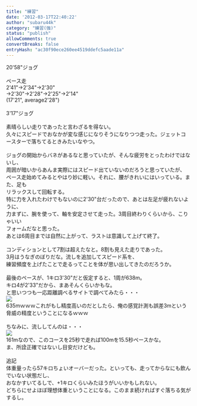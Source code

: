 ```yaml
---
title: "練習"
date: '2012-03-17T22:40:22'
author: "subaru44k"
category: "練習(強)"
status: "publish"
allowComments: true
convertBreaks: false
entryHash: "ac30f90ece260ee4519ddefc5aade11a"
---
```

20'58"ジョグ<br>
<br>
ペース走<br>
2'41"→2'34"→2'30"<br>
→2'30"→2'28"→2'25"→2'14"<br>
(17'21", average2'28")<br>
<br>
3'17"ジョグ<br>
<br>
素晴らしい走りであったと言わざるを得ない。<br>
久々にスピードでおなかが変な感じになりそうになりつつ走った。ジェットコースターで落ちてるときみたいなやつ。<br>
<br>
ジョグの開始からバネがあるなと思っていたが、そんな疲労をとったわけではないし、<br>
周囲が暗いからあんま実際にはスピード出ていないのだろうと思っていたが、<br>
ペース走始めてみるとやはり妙に軽い。それに、腰がきれいにはいっている。また、足も<br>
リラックスして回転する。<br>
特に力を入れたわけでもないのに2'30"台だったので、あとは左足が疲れないように、<br>
力まずに、腕を使って、軸を安定させて走った。3周目終わりくらいから、こりゃいい<br>
フォームだなと思った。<br>
あとは6周目までは自然に上がって、ラストは意識して上げて終了。<br>
<br>
コンディションとして7割は超えたなと。8割も見えた走りであった。<br>
3月はうなぎのぼりだな。流しを追加してスピード系を、<br>
練習頻度を上げたことで走るってことを体が思い出してきたのだろうか。<br>
<br>
最後のペースが、1キロ3'30"だと仮定すると、1周が638m。<br>
キロ4が2'33"だから、まあそんくらいかもな。<br>
と思いつつも一応距離調べるサイトで調べてみたら・・・<br>
<img src="http://blogimg.goo.ne.jp/user_image/39/dc/9f5e35c7044905a806ddcaaa7e42da88.jpg" border="0"><br>
635mｗｗｗこれがもし精度高いのだとしたら、俺の感覚計測も誤差3mという脅威の精度ということになるｗｗｗ<br>
<br>
ちなみに、流ししてんのは・・・<br>
<img src="http://blogimg.goo.ne.jp/user_image/49/03/6c89556b6d6115442f7836811bbdc14c.jpg" border="0"><br>
161mなので、このコースを25秒で走れば100mを15.5秒ペースかな。<br>
ま、所詮正確ではないし目安だけども。<br>
<br>
追記<br>
体重量ったら57キロちょいオーバーだった。といっても、走ってからなにも飲んでいない状態だし、<br>
おなかすいてるしで、+1キロくらいみたほうがいいかもしれない。<br>
どちらにせよほぼ理想体重ということになる。このまま続ければすぐ落ちる気がするし。
